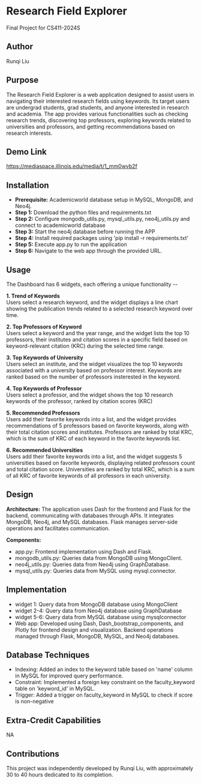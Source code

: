 # Research Field Explorer 
Final Project for CS411-2024S

## Author
Runqi Liu

## Purpose
The Research Field Explorer is a web application designed to assist users in navigating their interested research fields using keywords. Its target users are undergrad students, grad students, and anyone interested in research and academia. The app provides various functionalities such as checking research trends, discovering top professors, exploring keywords related to universities and professors, and getting recommendations based on research interests.

## Demo Link
https://mediaspace.illinois.edu/media/t/1_mm0wvb2f

## Installation
- **Prerequisite:** Academicworld database setup in MySQL, MongoDB, and Neo4j.
- **Step 1:** Download the python files and requirements.txt
- **Step 2:** Configure mongodb_utils.py, mysql_utils.py, neo4j_utils.py and connect to academicworld database
- **Step 3:** Start the neo4j database before running the APP
- **Step 4:** Install required packages using 'pip install -r requirements.txt'
- **Step 5:** Execute app.py to run the application
- **Step 6:** Navigate to the web app through the provided URL.

## Usage
The Dashboard has 6 widgets, each offering a unique functionality --

**1. Trend of Keywords**   
Users select a research keyword, and the widget displays a line chart showing the publication trends related to a selected research keyword over time.

**2. Top Professors of Keyword**        
Users select a keyword and the year range, and the widget lists the top 10 professors, their institutes and citation scores in a specific field based on keyword-relevant citation (KRC) during the selected time range.

**3. Top Keywords of University**           
Users select an institute, and the widget visualizes the top 10 keywords associated with a university based on professor interest. Keywords are ranked based on the number of professors insterested in the keyword.

**4. Top Keywords of Professor**                  
Users select a professor, and the widget shows the top 10 research keywords of the professor, ranked by citation scores (KRC)

**5. Recommended Professors**                         
Users add their favorite keywords into a list,  and the widget provides recommendations of 5 professors based on favorite keywords, along with their total citation scores and institutes. Professors are ranked by total KRC, which is the sum of KRC of each keyword in the favorite keywords list.

**6. Recommended Universities**                   
Users add their favorite keywords into a list, and the widget suggests 5 universities based on favorite keywords, displaying related professors count and total citation score. Universities are ranked by total KRC, which is a sum of all KRC of favorite keywords of all professors in each university.

## Design
**Architecture:** The application uses Dash for the frontend and Flask for the backend, communicating with databases through APIs. It integrates MongoDB, Neo4j, and MySQL databases. Flask manages server-side operations and facilitates communication.

**Components:**              
* app.py: Frontend implementation using Dash and Flask.
* mongodb_utils.py: Queries data from MongoDB using MongoClient.
* neo4j_utils.py: Queries data from Neo4j using GraphDatabase.
* mysql_utils.py: Queries data from MySQL using mysql.connector.

## Implementation 
* widget 1: Query data from MongoDB database using MongoClient
* widget 2-4: Query data from Neo4j database using GraphDatabase
* widget 5-6: Query data from MySQL database using mysqlconnector
* Web app: Developed using Dash, Dash_bootstrap_components, and Plotly for frontend design and visualization. Backend operations managed through Flask, MongoDB, MySQL, and Neo4j databases.

## Database Techniques 
* Indexing: Added an index to the keyword table based on 'name' column in MySQL for improved query performance.
* Constraint: Implemented a foreign key constraint on the faculty_keyword table on 'keyword_id' in MySQL.
* Trigger: Added a trigger on faculty_keyword in MySQL to check if score is non-negative

## Extra-Credit Capabilities
NA

## Contributions
This project was independently developed by Runqi Liu, with approximately 30 to 40 hours dedicated to its completion.
